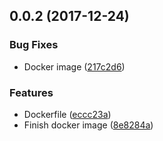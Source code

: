 <a name="0.0.2"></a>
## 0.0.2 (2017-12-24)


### Bug Fixes

* Docker image ([217c2d6](https://github.com/ZeroNetJS/zeronet-relay/commit/217c2d6))


### Features

* Dockerfile ([eccc23a](https://github.com/ZeroNetJS/zeronet-relay/commit/eccc23a))
* Finish docker image ([8e8284a](https://github.com/ZeroNetJS/zeronet-relay/commit/8e8284a))




